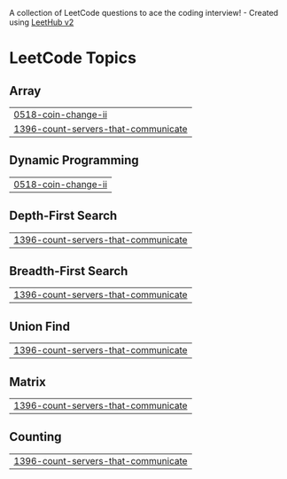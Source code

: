 A collection of LeetCode questions to ace the coding interview! - Created using [LeetHub v2](https://github.com/arunbhardwaj/LeetHub-2.0)
<!---LeetCode Topics Start-->
# LeetCode Topics
## Array
|  |
| ------- |
| [0518-coin-change-ii](https://github.com/saikiranrenikunta007/LeetCode/tree/master/0518-coin-change-ii) |
| [1396-count-servers-that-communicate](https://github.com/saikiranrenikunta007/LeetCode/tree/master/1396-count-servers-that-communicate) |
## Dynamic Programming
|  |
| ------- |
| [0518-coin-change-ii](https://github.com/saikiranrenikunta007/LeetCode/tree/master/0518-coin-change-ii) |
## Depth-First Search
|  |
| ------- |
| [1396-count-servers-that-communicate](https://github.com/saikiranrenikunta007/LeetCode/tree/master/1396-count-servers-that-communicate) |
## Breadth-First Search
|  |
| ------- |
| [1396-count-servers-that-communicate](https://github.com/saikiranrenikunta007/LeetCode/tree/master/1396-count-servers-that-communicate) |
## Union Find
|  |
| ------- |
| [1396-count-servers-that-communicate](https://github.com/saikiranrenikunta007/LeetCode/tree/master/1396-count-servers-that-communicate) |
## Matrix
|  |
| ------- |
| [1396-count-servers-that-communicate](https://github.com/saikiranrenikunta007/LeetCode/tree/master/1396-count-servers-that-communicate) |
## Counting
|  |
| ------- |
| [1396-count-servers-that-communicate](https://github.com/saikiranrenikunta007/LeetCode/tree/master/1396-count-servers-that-communicate) |
<!---LeetCode Topics End-->